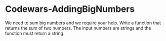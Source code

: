 # Codewars-AddingBigNumbers
We need to sum big numbers and we require your help.  Write a function that returns the sum of two numbers. The input numbers are strings and the function must return a string.
